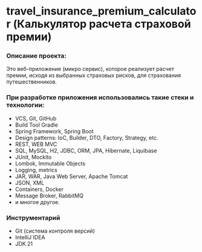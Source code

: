# travel_insurance_premium_calculator (Калькулятор расчета страховой премии)

### Описание проекта:
Это веб-приложение (микро сервис), которое реализует расчет премии, исходя из выбранных страховых рисков, для страхования путешественников.

### При разработке приложения использовались такие стеки и технологии:
- VCS, Git, GitHub
- Build Tool Gradle
- Spring Framework, Spring Boot
- Design patterns: IoC, Builder, DTO, Factory, Strategy, etc.
- REST, WEB MVC
- SQL, MySQL, H2, JDBC, ORM, JPA, Hibernate, Liquibase
- JUnit, Mockito
- Lombok, Immutable Objects
- Logging, metrics
- JAR, WAR, Java Web Server, Apache Tomcat
- JSON, XML
- Containers, Docker
- Message Broker, RabbitMQ
- и многое другое.

### Инструментарий

- Git (система контроля версий)
- IntelliJ IDEA
- JDK 21